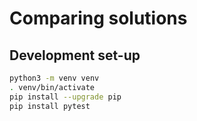 # Comparing solutions

## Development set-up

``` bash
python3 -m venv venv
. venv/bin/activate
pip install --upgrade pip
pip install pytest
```
